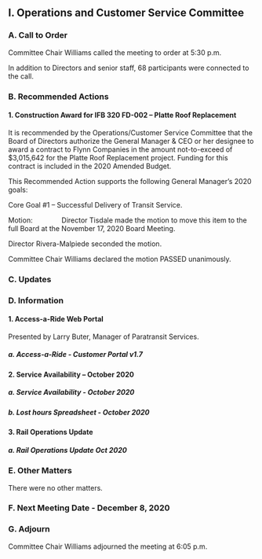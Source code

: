 ## I. Operations and Customer Service Committee

### A. Call to Order

Committee Chair Williams called the meeting to order at 5:30 p.m.

In addition to Directors and senior staff, 68 participants were connected to the call.

### B. Recommended Actions

#### 1. Construction Award for IFB 320 FD-002 – Platte Roof Replacement

It is recommended by the Operations/Customer Service Committee that the Board of Directors authorize the General Manager & CEO or her designee to award a contract to Flynn Companies in the amount not-to-exceed of $3,015,642 for the Platte Roof Replacement project. Funding for this contract is included in the 2020 Amended Budget.

This Recommended Action supports the following General Manager’s 2020 goals:

Core Goal #1 – Successful Delivery of Transit Service.

Motion:               Director Tisdale made the motion to move this item to the full Board at the November 17, 2020 Board Meeting.

Director Rivera-Malpiede seconded the motion.

Committee Chair Williams declared the motion PASSED unanimously.

### C. Updates

### D. Information

#### 1. Access-a-Ride Web Portal

Presented by Larry Buter, Manager of Paratransit Services.

##### a. Access-a-Ride - Customer Portal v1.7

#### 2. Service Availability – October 2020

##### a. Service Availability - October 2020

##### b. Lost hours Spreadsheet - October 2020

#### 3. Rail Operations Update

##### a. Rail Operations Update Oct 2020

### E. Other Matters

There were no other matters.

### F. Next Meeting Date - December 8, 2020

### G. Adjourn

Committee Chair Williams adjourned the meeting at 6:05 p.m.